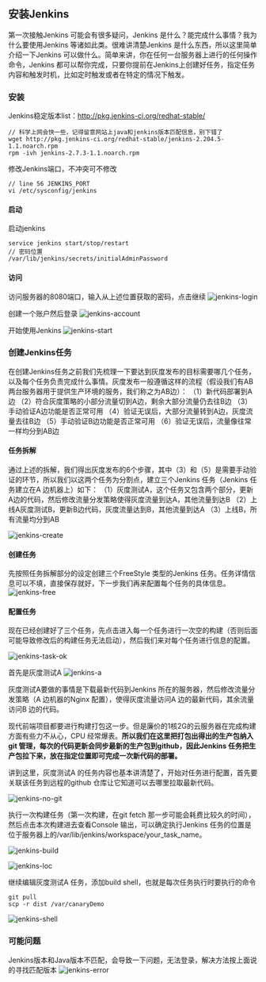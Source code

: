 ## 安装Jenkins
第一次接触Jenkins 可能会有很多疑问，Jenkins 是什么？能完成什么事情？我为什么要使用Jenkins 等诸如此类。很难讲清楚Jenkins 是什么东西，所以这里简单介绍一下Jenkins 可以做什么。简单来讲，你在任何一台服务器上进行的任何操作命令，Jenkins 都可以帮你完成，只要你提前在Jenkins上创建好任务，指定任务内容和触发时机，比如定时触发或者在特定的情况下触发。
### 安装
Jenkins稳定版本list：http://pkg.jenkins-ci.org/redhat-stable/
```
// 科学上网会快一些，记得留意网站上java和jenkins版本匹配信息，别下错了
wget http://pkg.jenkins-ci.org/redhat-stable/jenkins-2.204.5-1.1.noarch.rpm
rpm -ivh jenkins-2.7.3-1.1.noarch.rpm
```

修改Jenkins端口，不冲突可不修改
```
// line 56 JENKINS_PORT
vi /etc/sysconfig/jenkins
```
#### 启动
启动jenkins
```
service jenkins start/stop/restart
// 密码位置
/var/lib/jenkins/secrets/initialAdminPassword
```
#### 访问
访问服务器的8080端口，输入从上述位置获取的密码，点击继续
![jenkins-login](./img/jenkins-login.jpg)

创建一个账户然后登录
![jenkins-account](./img/jenkins-account.jpg)

开始使用Jenkins
![jenkins-start](./img/jenkins-start.jpg)

### 创建Jenkins任务
在创建Jenkins任务之前我们先梳理一下要达到灰度发布的目标需要哪几个任务，以及每个任务负责完成什么事情。灰度发布一般遵循这样的流程（假设我们有AB两台服务器用于提供生产环境的服务，我们称之为AB边）：
（1）新代码部署到A边
（2）符合灰度策略的小部分流量切到A边，剩余大部分流量仍去往B边
（3）手动验证A边功能是否正常可用
（4）验证无误后，大部分流量转到A边，灰度流量去往B边
（5）手动验证B边功能是否正常可用
（6）验证无误后，流量像往常一样均分到AB边

#### 任务拆解
通过上述的拆解，我们得出灰度发布的6个步骤，其中（3）和（5）是需要手动验证的环节，所以我们以这两个任务为分割点，建立三个Jenkins 任务（Jenkins 任务建立在A 边机器上）如下：
（1）灰度测试A，这个任务又包含两个部分，更新A边的代码，然后修改流量分发策略使得灰度流量到达A，其他流量到达B
（2）上线A灰度测试B，更新B边代码，灰度流量达到B，其他流量到达A
（3）上线B，所有流量均分到AB

![jenkins-create](./img/jenkins-create.jpg)

#### 创建任务
先按照任务拆解部分的设定创建三个FreeStyle 类型的Jenkins 任务。任务详情信息可以不填，直接保存就好，下一步我们再来配置每个任务的具体信息。
![jenkins-free](./img/jenkins-free.jpg)

#### 配置任务
现在已经创建好了三个任务，先点击进入每一个任务进行一次空的构建（否则后面可能导致修改后的构建任务无法启动），然后我们来对每个任务进行信息的配置。

![jenkins-task-ok](./img/jenkins-task-ok.jpg)

首先是灰度测试A
![jenkins-a](./img/jenkins-a.jpg)

灰度测试A要做的事情是下载最新代码到Jenkins 所在的服务器，然后修改流量分发策略（A 边机器的Nginx 配置），使得灰度流量访问A 边的最新代码，其余流量访问B 边的代码。

现代前端项目都要进行构建打包这一步。但是廉价的1核2G的云服务器在完成构建方面有些力不从心，CPU 经常爆表。**所以我们在这里把打包出得出的生产包纳入git 管理，每次的代码更新会同步最新的生产包到github，因此Jenkins 任务把生产包拉下来，放在指定位置即可完成一次新代码的部署。**

讲到这里，灰度测试A 的任务内容也基本讲清楚了，开始对任务进行配置，首先要关联该任务到远程的github 仓库让它知道可以去哪里拉取最新代码。

![jenkins-no-git](./img/jenkins-no-git.jpg)

执行一次构建任务（第一次构建，在git fetch 那一步可能会耗费比较久的时间），然后点击本次构建进去查看Console 输出，可以确定执行Jenkins 任务的位置是位于服务器上的/var/lib/jenkins/workspace/your_task_name。

![jenkins-build](./img/jenkins-build.jpg)

![jenkins-loc](./img/jenkins-loc.jpg)

继续编辑灰度测试A 任务，添加build shell，也就是每次任务执行时要执行的命令
```
git pull
scp -r dist /var/canaryDemo
```

![jenkins-shell](./img/jenkins-shell.jpg)


### 可能问题
Jenkins版本和Java版本不匹配，会导致一下问题，无法登录，解决方法按上面说的寻找匹配版本
![jenkins-error](./img/jenkins-error.jpg)